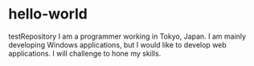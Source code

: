 # hello-world
testRepository
I am a programmer working in Tokyo, Japan.
I am mainly developing Windows applications, but I would like to develop web applications.
I will challenge to hone my skills.
